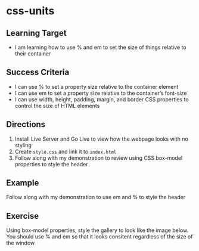 # css-units

## Learning Target
- I am learning how to use % and em to set the size of things relative to their container

## Success Criteria
- I can use % to set a property size relative to the container element
- I can use em to set a property size relative to the container’s font-size
- I can use width, height, padding, margin, and border CSS properties to control the size of HTML elements


## Directions
1. Install Live Server and Go Live to view how the webpage looks with no styling
2. Create ```style.css``` and link it to ```index.html``` 
3. Follow along with my demonstration to review using CSS box-model properties to style the header

## Example
Follow along with my demonstration to use em and % to style the header

## Exercise
Using box-model properties, style the gallery to look like the image below. You should use % and em so that it looks consitent regardless of the size of the window
